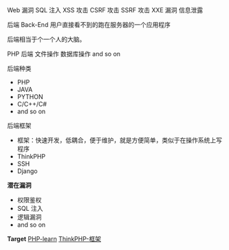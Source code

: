 <!--
 * @Author: kok-s0s
 * @Date: 2021-05-09 15:48:39
 * @LastEditTime: 2021-05-10 00:38:15
 * @Description: PHP和潜在漏洞
-->

Web 漏洞
SQL 注入
XSS 攻击
CSRF 攻击
SSRF 攻击
XXE 漏洞
信息泄露

后端 Back-End 用户直接看不到的跑在服务器的一个应用程序

后端相当于个一个人的大脑。

PHP 后端
文件操作
数据库操作
and so on

后端种类

- PHP
- JAVA
- PYTHON
- C/C++/C#
- and so on

后端框架

- 框架：快速开发，低耦合，便于维护，就是方便简单，类似于在操作系统上写程序
- ThinkPHP
- SSH
- Django

**潜在漏洞**

- 权限鉴权
- SQL 注入
- 逻辑漏洞
- and so on


**Target**
[PHP-learn](https://www.w3schools.com/php/DEFAULT.asp)
[ThinkPHP-框架](https://github.com/top-think/think)